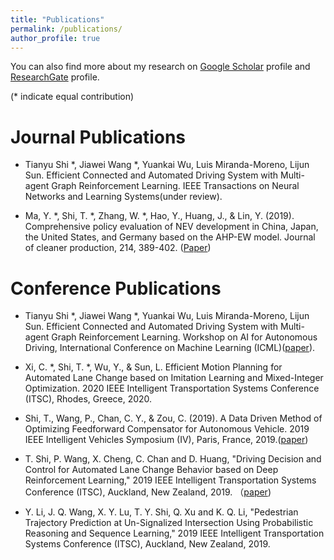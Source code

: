 ```yaml
---
title: "Publications"
permalink: /publications/
author_profile: true
---
```


<!-- {% if author.googlescholar %}
  You can also find my articles on <u><a href="{{author.googlescholar}}">my Google Scholar profile</a>.</u>
{% endif %}

{% include base_path %}

{% for post in site.publications reversed %}
  {% include archive-single.html %}
{% endfor %} -->

You can also find more about my research on [Google Scholar](https://scholar.google.ca/citations?user=DC0t9zwAAAAJ&hl=en) profile and [ResearchGate](https://www.researchgate.net/profile/Tianyu_Shi3) profile.

(* indicate equal contribution)

Journal Publications
======
* Tianyu Shi \*, Jiawei Wang \*, Yuankai Wu, Luis Miranda-Moreno, Lijun Sun. Efficient Connected and Automated Driving System with Multi-agent Graph Reinforcement Learning. IEEE Transactions on Neural Networks and Learning Systems(under review).

* Ma, Y. \*, Shi, T. \*, Zhang, W. \*, Hao, Y., Huang, J., & Lin, Y. (2019). Comprehensive policy evaluation of NEV development in China, Japan, the United States, and Germany based on the AHP-EW model. Journal of cleaner production, 214, 389-402.  ([Paper](https://www.sciencedirect.com/science/article/pii/S0959652618338277))



Conference Publications
======
* Tianyu Shi \*, Jiawei Wang \*, Yuankai Wu, Luis Miranda-Moreno, Lijun Sun. Efficient Connected and Automated Driving System with Multi-agent Graph Reinforcement Learning. Workshop on AI for Autonomous Driving, International Conference on Machine Learning (ICML)([paper](https://drive.google.com/file/d/1-45ykHewQ68nvKCZebB37DuSRgJ4HIPN/view?usp=sharing)).

* Xi, C. \*, Shi, T. \*, Wu, Y., & Sun, L. Efficient Motion Planning for Automated Lane Change based on Imitation Learning and Mixed-Integer Optimization. 2020 IEEE Intelligent Transportation Systems Conference (ITSC), Rhodes, Greece, 2020.

* Shi, T., Wang, P., Chan, C. Y., & Zou, C. (2019). A Data Driven Method of Optimizing Feedforward Compensator for Autonomous Vehicle. 2019 IEEE Intelligent Vehicles Symposium (IV), Paris, France, 2019.([paper](https://arxiv.org/abs/1901.11212))

* T. Shi, P. Wang, X. Cheng, C. Chan and D. Huang, "Driving Decision and Control for Automated Lane Change Behavior based on Deep Reinforcement Learning," 2019 IEEE Intelligent Transportation Systems Conference (ITSC), Auckland, New Zealand, 2019. （[paper](https://ieeexplore.ieee.org/abstract/document/8917392))

* Y. Li, J. Q. Wang, X. Y. Lu, T. Y. Shi, Q. Xu and K. Q. Li, "Pedestrian Trajectory Prediction at Un-Signalized Intersection Using Probabilistic Reasoning and Sequence Learning," 2019 IEEE Intelligent Transportation Systems Conference (ITSC), Auckland, New Zealand, 2019.
